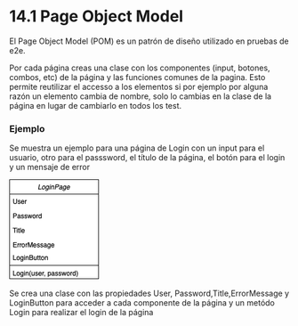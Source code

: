 # 14.1 Page Object Model

El Page Object Model (POM) es un patrón de diseño utilizado en pruebas de e2e.&#x20;

Por cada página creas una clase con los componentes  (input, botones, combos, etc) de la página y las funciones comunes de la pagina. Esto permite reutilizar el accesso a los elementos si por ejemplo por alguna razón un elemento cambia de nombre, solo lo cambias en la clase de la página en lugar de cambiarlo en todos los test.

### Ejemplo

Se muestra un ejemplo para una página de Login con un input para el usuario, otro para el passsword, el título de la página, el botón para el login y un mensaje de error

![](<../.gitbook/assets/image (614) (1).png>)

Se crea una clase con las propiedades User, Password,Title,ErrorMessage y LoginButton para acceder a cada componente de la página y un metódo Login para realizar el login de la página
